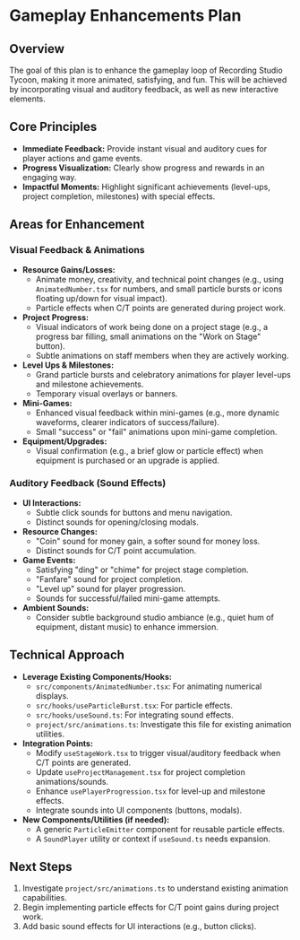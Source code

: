 # Gameplay Enhancements Plan

## Overview

The goal of this plan is to enhance the gameplay loop of Recording Studio Tycoon, making it more animated, satisfying, and fun. This will be achieved by incorporating visual and auditory feedback, as well as new interactive elements.

## Core Principles

*   **Immediate Feedback:** Provide instant visual and auditory cues for player actions and game events.
*   **Progress Visualization:** Clearly show progress and rewards in an engaging way.
*   **Impactful Moments:** Highlight significant achievements (level-ups, project completion, milestones) with special effects.

## Areas for Enhancement

### Visual Feedback & Animations

*   **Resource Gains/Losses:**
    *   Animate money, creativity, and technical point changes (e.g., using `AnimatedNumber.tsx` for numbers, and small particle bursts or icons floating up/down for visual impact).
    *   Particle effects when C/T points are generated during project work.
*   **Project Progress:**
    *   Visual indicators of work being done on a project stage (e.g., a progress bar filling, small animations on the "Work on Stage" button).
    *   Subtle animations on staff members when they are actively working.
*   **Level Ups & Milestones:**
    *   Grand particle bursts and celebratory animations for player level-ups and milestone achievements.
    *   Temporary visual overlays or banners.
*   **Mini-Games:**
    *   Enhanced visual feedback within mini-games (e.g., more dynamic waveforms, clearer indicators of success/failure).
    *   Small "success" or "fail" animations upon mini-game completion.
*   **Equipment/Upgrades:**
    *   Visual confirmation (e.g., a brief glow or particle effect) when equipment is purchased or an upgrade is applied.

### Auditory Feedback (Sound Effects)

*   **UI Interactions:**
    *   Subtle click sounds for buttons and menu navigation.
    *   Distinct sounds for opening/closing modals.
*   **Resource Changes:**
    *   "Coin" sound for money gain, a softer sound for money loss.
    *   Distinct sounds for C/T point accumulation.
*   **Game Events:**
    *   Satisfying "ding" or "chime" for project stage completion.
    *   "Fanfare" sound for project completion.
    *   "Level up" sound for player progression.
    *   Sounds for successful/failed mini-game attempts.
*   **Ambient Sounds:**
    *   Consider subtle background studio ambiance (e.g., quiet hum of equipment, distant music) to enhance immersion.

## Technical Approach

*   **Leverage Existing Components/Hooks:**
    *   `src/components/AnimatedNumber.tsx`: For animating numerical displays.
    *   `src/hooks/useParticleBurst.tsx`: For particle effects.
    *   `src/hooks/useSound.ts`: For integrating sound effects.
    *   `project/src/animations.ts`: Investigate this file for existing animation utilities.
*   **Integration Points:**
    *   Modify `useStageWork.tsx` to trigger visual/auditory feedback when C/T points are generated.
    *   Update `useProjectManagement.tsx` for project completion animations/sounds.
    *   Enhance `usePlayerProgression.tsx` for level-up and milestone effects.
    *   Integrate sounds into UI components (buttons, modals).
*   **New Components/Utilities (if needed):**
    *   A generic `ParticleEmitter` component for reusable particle effects.
    *   A `SoundPlayer` utility or context if `useSound.ts` needs expansion.

## Next Steps

1.  Investigate `project/src/animations.ts` to understand existing animation capabilities.
2.  Begin implementing particle effects for C/T point gains during project work.
3.  Add basic sound effects for UI interactions (e.g., button clicks).
